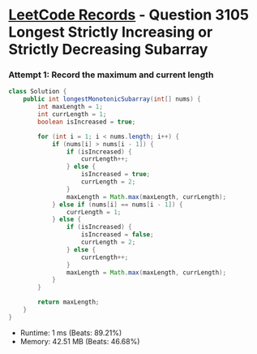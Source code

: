 # [LeetCode Records](../../README.md) - Question 3105 Longest Strictly Increasing or Strictly Decreasing Subarray

### Attempt 1: Record the maximum and current length
```java
class Solution {
    public int longestMonotonicSubarray(int[] nums) {
        int maxLength = 1;
        int currLength = 1;
        boolean isIncreased = true;

        for (int i = 1; i < nums.length; i++) {
            if (nums[i] > nums[i - 1]) {
                if (isIncreased) {
                    currLength++;
                } else {
                    isIncreased = true;
                    currLength = 2;
                }
                maxLength = Math.max(maxLength, currLength);
            } else if (nums[i] == nums[i - 1]) {
                currLength = 1;
            } else {
                if (isIncreased) {
                    isIncreased = false;
                    currLength = 2;
                } else {
                    currLength++;
                }
                maxLength = Math.max(maxLength, currLength);
            }
        }

        return maxLength;
    }
}
```
- Runtime: 1 ms (Beats: 89.21%)
- Memory: 42.51 MB (Beats: 46.68%)

<br>

